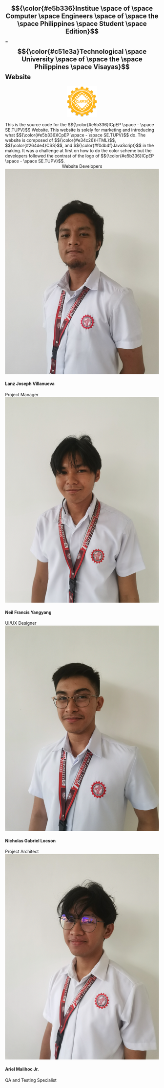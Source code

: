 ## $${\color{#e5b336}Institue \space of \space Computer \space Engineers \space of \space the \space Philippines \space Student \space Edition}$$ -  $${\color{#c51e3a}Technological \space University \space of \space the \space Philippines \space Visayas}$$  Website
<p align="center">
  <img src="assets/img/favicon.png" width="100">
</p>
<link rel="stylesheet" href="styles.css" />
This is the source code for the $${\color{#e5b336}ICpEP \space - \space SE.TUPV}$$ Website. This website is solely for marketing and introducing what $${\color{#e5b336}ICpEP \space - \space SE.TUPV}$$ do. The website is composed of $${\color{#e34c26}HTML}$$, $${\color{#264de4}CSS}$$, and $${\color{#f0db4f}JavaScript}$$ in the making. It was a challenge at first on how to do the color scheme but the developers followed the contrast of the logo of $${\color{#e5b336}ICpEP \space - \space SE.TUPV}$$.  

<center>Website Developers</center>
    <div class="row">
          <div class="col-lg-3 col-md-6 d-flex align-items-stretch" data-aos="fade-up">
            <div class="member">
              <div class="member-img">
                <img src="assets/img/team/team-1.jpg" class="img-fluid" alt="">
              </div>
              <div class="member-info">
                <h4>Lanz Joseph Villanueva</h4>
                <span>Project Manager</span>
              </div>
            </div>
          </div>
          <div class="col-lg-3 col-md-6 d-flex align-items-stretch" data-aos="fade-up" data-aos-delay="100">
            <div class="member">
              <div class="member-img">
                <img src="assets/img/team/team-2.jpg" class="img-fluid" alt="">
              </div>
              <div class="member-info">
                <h4>Neil Francis Yangyang</h4>
                <span>UI/UX Designer</span>
              </div>
            </div>
          </div>
          <div class="col-lg-3 col-md-6 d-flex align-items-stretch" data-aos="fade-up" data-aos-delay="200">
            <div class="member">
              <div class="member-img">
                <img src="assets/img/team/team-3.jpg" class="img-fluid" alt="">
              </div>
              <div class="member-info">
                <h4>Nicholas Gabriel Locson</h4>
                <span>Project Architect</span>
              </div>
            </div>
          </div>
          <div class="col-lg-3 col-md-6 d-flex align-items-stretch" data-aos="fade-up" data-aos-delay="300">
            <div class="member">
              <div class="member-img">
                <img src="assets/img/team/team-4.jpg" class="img-fluid" alt="">
              </div>
              <div class="member-info">
                <h4>Ariel Malihoc Jr.</h4>
                <span>QA and Testing Specialist</span>
              </div>
            </div>
          </div>
        </div>
      </div>
    </section>
